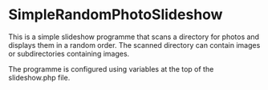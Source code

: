 # SimpleRandomPhotoSlideshow

This is a simple slideshow programme that scans a directory for photos and displays them in a random order. The scanned directory can contain images or subdirectories containing images.

The programme is configured using variables at the top of the slideshow.php file.

